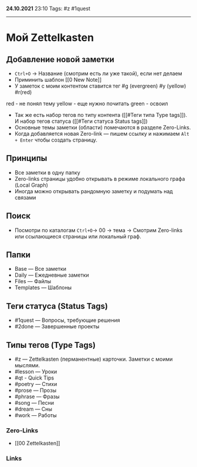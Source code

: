 **24.10.2021** 23:10
Tags: #z #1quest 

---
# Мой Zettelkasten

## Добавление новой заметки
- `Ctrl+O` → Название (смотрим есть ли уже такой), если нет делаем
- Приминить шаблон [[0 New Note]]
- У заметок с моим контентом ставится тег #g (evergreen) #y (yellow) #r(red)
>
 red - не понял тему
yellow - еще нужно почитать
green - освоил
- Так же есть набор тегов по типу контента ([[#Теги типа Type tags]]). И набор тегов статуса ([[#Теги статуса Status tags]])
- Основные темы заметки (области) помечаются в разделе Zero-Links.
- Когда добавляется новая Zero-link — пишем ссылку и нажимаем `Alt + Enter` чтобы создать страницу.

## Принципы
- Все заметки в одну папку
- Zero-links страницы удобно открывать в режиме локального графа (Local Graph)
- Иногда можно открывать рандомную заметку и подумать над связами

## Поиск
- Посмотри по каталогам `Ctrl+O`→ 00 → тема → Смотрим Zero-links или ссылающиеся страницы или локальный граф.

## Папки 
- Base — Все заметки
- Daily — Ежедневные заметки
- Files — Файлы
- Templates — Шаблоны

## Теги статуса (Status Tags)
- #1quest — Вопросы, требующие решения 
- #2done — Завершенные проекты

## Типы тегов (Type Tags)
- #z — Zettelkasten (перманентные) карточки. Заметки с моими мыслями.
- #lesson — Уроки
- #qt - Quick Tips
- #poetry — Стихи
- #prose — Прозы
- #phrase — Фразы
- #song — Песни
- #dream — Сны
- #work — Работы

### Zero-Links
- [[00 Zettelkasten]]

### Links

